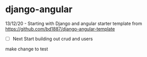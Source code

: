 # django-angular
13/12/20 - Starting with Django and angular starter template from https://github.com/bd1887/django-angular-template

- [ ] Next Start building out crud and users

make change to test
